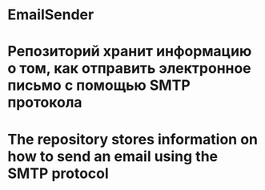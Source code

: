 # EmailSender
# Репозиторий хранит информацию о том, как отправить электронное письмо с помощью SMTP протокола
# The repository stores information on how to send an email using the SMTP protocol
